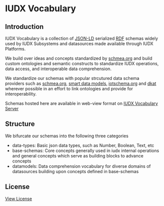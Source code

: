 # IUDX Vocabulary

## Introduction

IUDX Vocabulary is a collection of [JSON-LD](https://json-ld.org/) serialized 
[RDF](https://www.w3.org/RDF/) schemas widely used by IUDX Subsystems and 
datasources made available through IUDX Platforms.

We build over ideas and concepts standardized by [schmea.org](schema.org) and 
build custom ontologies and semantic constructs to standardize IUDX operations, data access,
and interoperable data comprehension.

We standardize our schemas with popular strcutured data schema providers 
such as [schmea.org](schema.org), [smart data models](https://smartdatamodels.org/),
[iotschema.org](http://iotschema.org/) and [dkat](https://www.w3.org/TR/vocab-dcat/#dcat-scope)
wherever possible in an effort to link ontologies and provide for interoperability.

Schemas hosted here are available in web-view format on [IUDX Vocabulary Server](https://voc.iudx.org.in)


## Structure
We bifurcate our schemas into the following three categories
- data-types: Basic json data types, such as Number, Boolean, Text, etc
- base-schemas: Core concepts generally used in iudx internal operations and general concepts which serve as building blocks to advance concepts
- datamodels: Data comprehension vocabulary for diverse domains of datasources building upon concepts defined in base-schemas


## License
[View License](./LICENSE)

